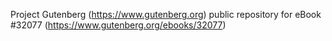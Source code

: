 Project Gutenberg (https://www.gutenberg.org) public repository for eBook #32077 (https://www.gutenberg.org/ebooks/32077)
